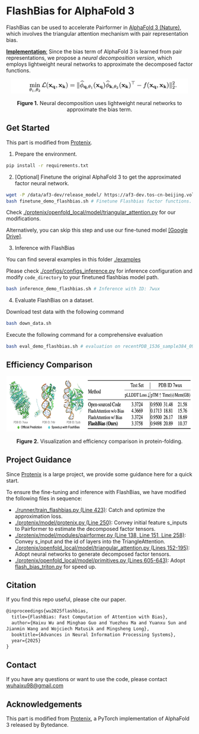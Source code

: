 # FlashBias for AlphaFold 3

FlashBias can be used to accelerate Pairformer in [AlphaFold 3 (Nature)](https://www.nature.com/articles/s41586-024-07487-w), which involves the triangular attention mechanism with pair representation bias.

<u>**Implementation**:</u> Since the bias term of AlphaFold 3 is learned from pair representations, we propose a *neural decomposition version*, which employs lightweight neural networks to approximate the decomposed factor functions.

<p align="center">
<img src="..\pic\neural_decomp.png" height = "40" alt="" align=center />
<br><br>
<b>Figure 1.</b> Neural decomposition uses lightweight neural networks to approximate the bias term.
</p>

## Get Started

This part is modified from [Protenix](https://github.com/bytedance/Protenix).

1. Prepare the environment.

```bash
pip install -r requirements.txt
```

2. [Optional] Finetune the original AlphaFold 3 to get the approximated factor neural network.

```bash
wget -P /data/af3-dev/release_model/ https://af3-dev.tos-cn-beijing.volces.com/release_model/model_v0.2.0.pt # Get original AlphaFold 3 model
bash finetune_demo_flashbias.sh # Finetune Flashbias factor functions.
```

Check [./protenix/openfold_local/model/triangular_attention.py](https://github.com/thuml/FlashBias/blob/main/4_AlphaFold3/protenix/openfold_local/model/triangular_attention.py) for our modifications.

Alternatively, you can skip this step and use our fine-tuned model [[Google Drive]](https://drive.google.com/drive/folders/12mdeQEnhNziJUc5LdmW6ZjfJWCp4Sjnw?usp=sharing).

3. Inference with FlashBias

You can find several examples in this folder [./examples](https://github.com/thuml/FlashBias/tree/main/4_AlphaFold3/examples)

Please check [./configs/configs_inference.py](https://github.com/thuml/FlashBias/blob/main/4_AlphaFold3/configs/configs_inference.py) for inference configuration and modify `code_directory` to your finetuned flashbias model path.

```bash
bash inference_demo_flashbias.sh # Inference with ID: 7wux
```

4. Evaluate FlashBias on a dataset.

Download test data with the following command

```bash
bash down_data.sh
```

Execute the following command for a comprehensive evaluation

```bash
bash eval_demo_flashbias.sh # evaluation on recentPDB_1536_sample384_0925
```

## Efficiency Comparison

<p align="center">
<img src="..\pic\alphafold_case.png" height = "150" alt="" align=center />
<br><br>
<b>Figure 2.</b> Visualization and efficiency comparison in protein-folding.
</p>

## Project Guidance

Since [Protenix](https://github.com/bytedance/Protenix) is a large project, we provide some guidance here for a quick start.

To ensure the fine-tuning and inference with FlashBias, we have modified the following files in sequence:

- [./runner/train_flashbias.py (Line 423)](https://github.com/thuml/FlashBias/blob/main/4_AlphaFold3/runner/train_flashbias.py#L423): Catch and optimize the approximation loss. 
- [./protenix/model/protenix.py (Line 250)](https://github.com/thuml/FlashBias/blob/main/4_AlphaFold3/protenix/model/protenix.py#L250): Convey initial feature s_inputs to Pairformer to estimate the decomposed factor tensors.
- [./protenix/model/modules/pairformer.py (Line 138, Line 151, Line 258)](https://github.com/thuml/FlashBias/blob/main/4_AlphaFold3/protenix/model/modules/pairformer.py#L151): Convey s_input and the id of layers into the TriangleAttention.
- [./protenix/openfold_local/model/triangular_attention.py (Lines 152-195)](https://github.com/thuml/FlashBias/blob/main/4_AlphaFold3/protenix/openfold_local/model/triangular_attention.py#L148): Adopt neural networks to generate decomposed factor tensors.
- [./protenix/openfold_local/model/primitives.py (Lines 605-643)](https://github.com/thuml/FlashBias/blob/main/4_AlphaFold3/protenix/openfold_local/model/primitives.py#L605): Adopt [flash_bias_triton.py](https://github.com/thuml/FlashBias/blob/main/4_AlphaFold3/protenix/openfold_local/model/flash_bias_triton.py) for speed up.

## Citation

If you find this repo useful, please cite our paper. 

```
@inproceedings{wu2025flashbias,
  title={FlashBias: Fast Computation of Attention with Bias},
  author={Haixu Wu and Minghao Guo and Yuezhou Ma and Yuanxu Sun and Jianmin Wang and Wojciech Matusik and Mingsheng Long},
  booktitle={Advances in Neural Information Processing Systems},
  year={2025}
}
```

## Contact

If you have any questions or want to use the code, please contact wuhaixu98@gmail.com


## Acknowledgements

This part is modified from [Protenix](https://github.com/bytedance/Protenix), a PyTorch implementation of AlphaFold 3 released by Bytedance.
